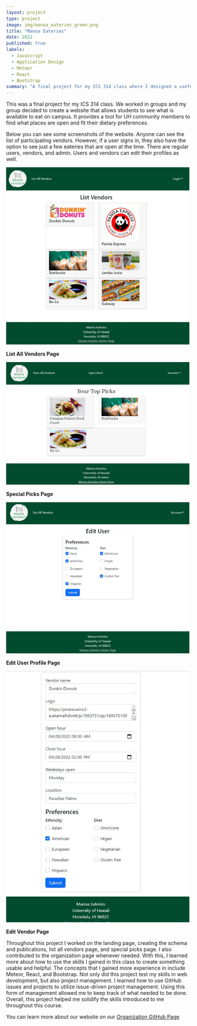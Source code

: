 ```yaml
---
layout: project
type: project
image: img/manoa_eateries_green.png
title: "Manoa Eateries"
date: 2022
published: true
labels:
  - Javascript
  - Application Design
  - Meteor
  - React
  - Bootstrap
summary: "A final project for my ICS 314 class where I designed a useful website as a group."
---
```


This was a final project for my ICS 314 class.  We worked in groups and my group decided to create a website that allows students to see what is available to eat on campus.  It provides a tool for UH community members to find what places are open and fit their dietary preferences.  

Below you can see some screenshots of the website.  Anyone can see the list of participating vendors.  However, if a user signs in, they also have the option to see just a few eateries that are open at the time.  There are regular users, vendors, and admin.  Users and vendors can edit their profiles as well.

<img class="ui large centered image" width="500px" src="../img/ListAllVendors.jpg">

**List All Vendors Page**

<img class="text-center p-4" width="500px" src="../img/UserHome.jpg">

**Special Picks Page**

<img class="text-center p-4" width="500px" src="../img/EditProfile.jpg">

**Edit User Profile Page**

<img class="text-center p-4" width="500px" src="../img/EditVendor.jpg">

**Edit Vendor Page**

Throughout this project I worked on the landing page, creating the schema and publications, list all vendors page, and special picks page.  I also contributed to the organization page whenever needed.  With this, I learned more about how to use the skills I gained in this class to create something usable and helpful.  The concepts that I gained more experience in include Meteor, React, and Bootstrap.  Not only did this project test my skills in web development, but also project management.  I learned how to use GitHub issues and projects to utilize issue-driven project management.  Using this form of management allowed me to keep track of what needed to be done.  Overall, this project helped me solidify the skills introduced to me throughout this course. 

You can learn more about our website on our [Organization GitHub Page](https://manoa-eateries.github.io/)
